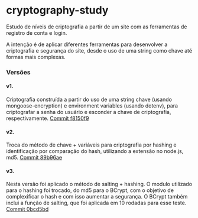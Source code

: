 # cryptography-study
Estudo de níveis de criptografia a partir de um site com as ferramentas de registro de conta e login.

A intenção é de aplicar diferentes ferramentas para desenvolver a criptografia e segurança do site, desde o uso de uma string como chave até formas mais complexas.

### Versões
#### v1.
Criptografia construída a partir do uso de uma string chave (usando mongoose-encryption) e environment variables (usando dotenv), para criptografar a senha do usuário
e esconder a chave de criptografia, respectivamente. [Commit f8150f9](https://github.com/Andre-Gabos/cryptography-study/commit/f8150f961c6c6a3f625fc9154b04bfc8d01b26ce)

#### v2.
Troca do método de chave + variáveis para criptografia por hashing e identificação por comparação do hash, utilizando a extensão no node.js, md5. [Commit 89b96ae](https://github.com/Andre-Gabos/cryptography-study/commit/89b96ae464cf3eea02aa04daf7cfd6e87520a7f1)

#### v3.
Nesta versão foi aplicado o método de salting + hashing. O modulo utilizado para o hashing foi trocado, do md5 para o BCrypt, com o objetivo de complexificar o hash e com isso aumentar a segurança. O BCrypt também inclui a função de salting, que foi aplicada em 10 rodadas para esse teste. [Commit 0bcd5bd](https://github.com/Andre-Gabos/cryptography-study/commit/0bcd5bd6d495b0c6cc7f06c72447cf74887406e8)
